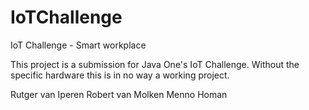 IoTChallenge
============

IoT Challenge - Smart workplace

This project is a submission for Java One's IoT Challenge. Without the specific hardware this is in no way a working project.

Rutger van Iperen
Robert van Molken
Menno Homan
